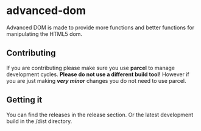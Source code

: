 # advanced-dom
Advanced DOM is made to provide more functions and better functions for manipulating the HTML5 dom.
## Contributing
If you are contributing please make sure you use **parcel** to manage development cycles. **Please do not use a different build tool!**
However if you are just making ***very minor*** changes you do not need to use parcel. 
## Getting it
You can find the releases in the release section. Or the latest development build in the /dist directory.